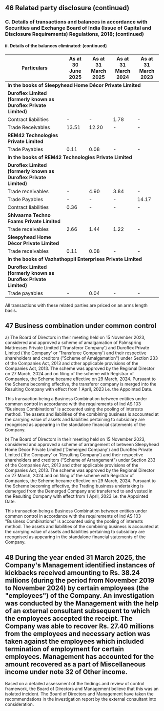 ## 46 Related party disclosure (continued)

### C. Details of transactions and balances in accordance with Securities and Exchange Board of India (Issue of Capital and Disclosure Requirements) Regulations, 2018; (continued)

#### ii. Details of the balances eliminated: (continued)

<table><thead><tr><th>Particulars</th><th>As at<br>30 June 2025</th><th>As at<br>31 March 2025</th><th>As at<br>31 March 2024</th><th>As at<br>31 March 2023</th></tr></thead><tbody><tr><td colspan="5"><strong>In the books of Sleepyhead Home Décor Private Limited</strong></td></tr><tr><td><strong>Duroflex Limited (formerly known as Duroflex Private Limited)</strong></td><td></td><td></td><td></td><td></td></tr><tr><td>Contract liabilities</td><td>-</td><td>-</td><td>1.78</td><td>-</td></tr><tr><td>Trade Receivables</td><td>13.51</td><td>12.20</td><td>-</td><td>-</td></tr><tr><td><strong>REM42 Technologies Private Limited</strong></td><td></td><td></td><td></td><td></td></tr><tr><td>Trade Payables</td><td>0.11</td><td>0.08</td><td>-</td><td>-</td></tr><tr><td colspan="5"><strong>In the books of REM42 Technologies Private Limited</strong></td></tr><tr><td><strong>Duroflex Limited (formerly known as Duroflex Private Limited)</strong></td><td></td><td></td><td></td><td></td></tr><tr><td>Trade receivables</td><td>-</td><td>4.90</td><td>3.84</td><td>-</td></tr><tr><td>Trade Payables</td><td>-</td><td>-</td><td>-</td><td>14.17</td></tr><tr><td>Contract liabilities</td><td>0.36</td><td>-</td><td>-</td><td>-</td></tr><tr><td><strong>Shivaarna Techno Foams Private Limited</strong></td><td></td><td></td><td></td><td></td></tr><tr><td>Trade receivables</td><td>2.66</td><td>1.44</td><td>1.22</td><td>-</td></tr><tr><td><strong>Sleepyhead Home Décor Private Limited</strong></td><td></td><td></td><td></td><td></td></tr><tr><td>Trade receivables</td><td>0.11</td><td>0.08</td><td>-</td><td>-</td></tr><tr><td colspan="5"><strong>In the books of Vazhathoppil Enterprises Private Limited</strong></td></tr><tr><td><strong>Duroflex Limited (formerly known as Duroflex Private Limited)</strong></td><td></td><td></td><td></td><td></td></tr><tr><td>Trade payables</td><td>-</td><td>0.04</td><td>-</td><td>-</td></tr></tbody></table>

All transactions with these related parties are priced on an arms length basis.

## 47 Business combination under common control

a) The Board of Directors in their meeting held on 15 November 2023, considered and approved a scheme of amalgamation of Palmspring Mattresses Private Limited ('Transferor Company') and Duroflex Private Limited ('the Company' or 'Transferee Company') and their respective shareholders and creditors ("Scheme of Amalgamation") under Section 233 of the Companies Act, 2013 and other applicable provisions of the Companies Act, 2013. The scheme was approved by the Regional Director on 27 March, 2024 and on filing of the scheme with Registrar of Companies, the Scheme became effective on 29 March, 2024. Pursuant to the Scheme becoming effective, the transferor company is merged into the Resulting Company with effect from 1 April, 2023 i.e. the Appointed Date.

This transaction being a Business Combination between entities under common control in accordance with the requirements of Ind AS 103 "Business Combinations" is accounted using the pooling of interests method. The assets and liabilities of the combining business is accounted at the carrying value of assets and liabilities pertaining to subsidiary are recognised as appearing in the standalone financial statements of the Company.

b) The Board of Directors in their meeting held on 15 November 2023, considered and approved a scheme of arrangement of between Sleepyhead Home Décor Private Limited ('Demerged Company') and Duroflex Private Limited ('the Company' or 'Resulting Company') and their respective shareholders and creditors ("Scheme of Arrangement") under Section 233 of the Companies Act, 2013 and other applicable provisions of the Companies Act, 2013. The scheme was approved by the Regional Director on 27 March, 2024 and on filing of the scheme with Registrar of Companies, the Scheme became effective on 29 March, 2024. Pursuant to the Scheme becoming effective, the Trading business undertaking is demerged from the Demerged Company and transferred to and vested in the Resulting Company with effect from 1 April, 2023 i.e. the Appointed Date.

This transaction being a Business Combination between entities under common control in accordance with the requirements of Ind AS 103 "Business Combinations" is accounted using the pooling of interests method. The assets and liabilities of the combining business is accounted at the carrying value of assets and liabilities pertaining to subsidiary are recognised as appearing in the standalone financial statements of the Company.

## 48 During the year ended 31 March 2025, the Company's Management identified instances of kickbacks received amounting to Rs. 38.24 millions (during the period from November 2019 to November 2024) by certain employees (the "employees") of the Company. An investigation was conducted by the Management with the help of an external consultant subsequent to which the employees accepted the receipt. The Company was able to recover Rs. 27.40 millions from the employees and necessary action was taken against the employees which included termination of employment for certain employees. Management has accounted for the amount recovered as a part of Miscellaneous income under note 32 of Other income.

Based on a detailed assessment of the findings and review of control framework, the Board of Directors and Management believe that this was an isolated incident. The Board of Directors and Management have taken the recommendations in the investigation report by the external consultant into consideration.